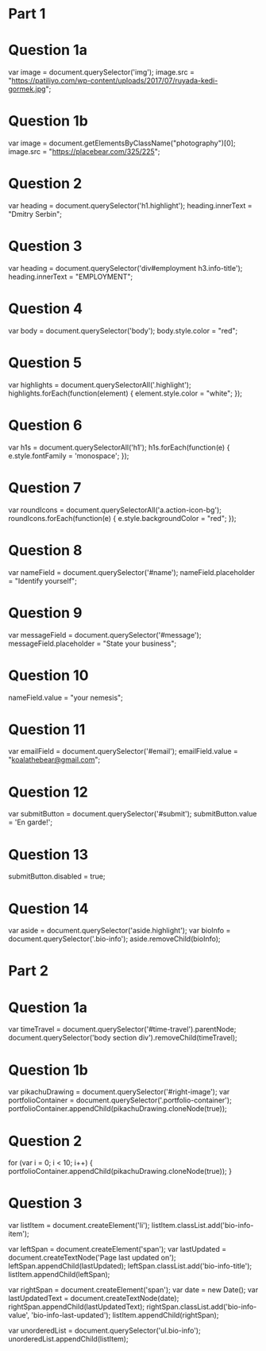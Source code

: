 # Part 1

# Question 1a
var image = document.querySelector('img');
image.src = "https://patiliyo.com/wp-content/uploads/2017/07/ruyada-kedi-gormek.jpg";

# Question 1b
var image = document.getElementsByClassName("photography")[0];
image.src = "https://placebear.com/325/225";

# Question 2
var heading = document.querySelector('h1.highlight');
heading.innerText = "Dmitry Serbin";

# Question 3
var heading = document.querySelector('div#employment h3.info-title');
heading.innerText = "EMPLOYMENT";

# Question 4
var body = document.querySelector('body');
body.style.color = "red";

# Question 5
var highlights = document.querySelectorAll('.highlight');
highlights.forEach(function(element) {
  element.style.color = "white";
  });

# Question 6
var h1s = document.querySelectorAll('h1');
h1s.forEach(function(e) {
  e.style.fontFamily = 'monospace';
  });

# Question 7
var roundIcons = document.querySelectorAll('a.action-icon-bg');
roundIcons.forEach(function(e) {
  e.style.backgroundColor = "red";
  });

# Question 8
var nameField = document.querySelector('#name');
nameField.placeholder = "Identify yourself";

# Question 9
var messageField = document.querySelector('#message');
messageField.placeholder = "State your business";

# Question 10
nameField.value = "your nemesis";

# Question 11
var emailField = document.querySelector('#email');
emailField.value = "koalathebear@gmail.com";

# Question 12
var submitButton = document.querySelector('#submit');
submitButton.value = 'En garde!';

# Question 13
submitButton.disabled = true;

# Question 14
var aside = document.querySelector('aside.highlight');
var bioInfo = document.querySelector('.bio-info');
aside.removeChild(bioInfo);


# Part 2

# Question 1a
var timeTravel = document.querySelector('#time-travel').parentNode;
document.querySelector('body section div').removeChild(timeTravel);

# Question 1b
var pikachuDrawing = document.querySelector('#right-image');
var portfolioContainer = document.querySelector('.portfolio-container');
portfolioContainer.appendChild(pikachuDrawing.cloneNode(true));

# Question 2
for (var i = 0; i < 10; i++) {
  portfolioContainer.appendChild(pikachuDrawing.cloneNode(true));
}

# Question 3
var listItem = document.createElement('li');
listItem.classList.add('bio-info-item');

var leftSpan = document.createElement('span');
var lastUpdated = document.createTextNode('Page last updated on');
leftSpan.appendChild(lastUpdated);
leftSpan.classList.add('bio-info-title');
listItem.appendChild(leftSpan);

var rightSpan = document.createElement('span');
var date = new Date();
var lastUpdatedText = document.createTextNode(date);
rightSpan.appendChild(lastUpdatedText);
rightSpan.classList.add('bio-info-value', 'bio-info-last-updated');
listItem.appendChild(rightSpan);

var unorderedList = document.querySelector('ul.bio-info');
unorderedList.appendChild(listItem);
